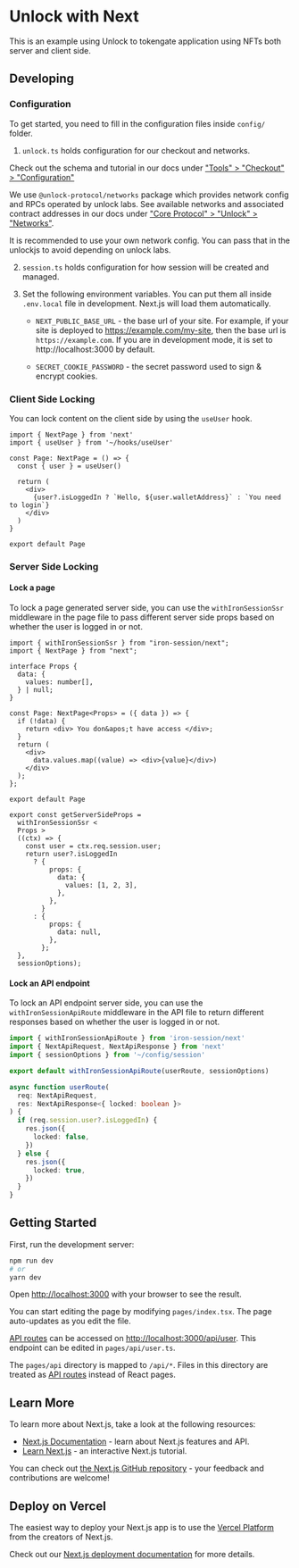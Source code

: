 # Unlock with Next

This is an example using Unlock to tokengate application using NFTs both server and client side.

## Developing

### Configuration

To get started, you need to fill in the configuration files inside `config/` folder.

1. `unlock.ts` holds configuration for our checkout and networks.

Check out the schema and tutorial in our docs under ["Tools" > "Checkout" > "Configuration"](https://docs.unlock-protocol.com/tools/checkout/configuration)

We use `@unlock-protocol/networks` package which provides network config and RPCs operated by unlock labs. See available networks and associated
contract addresses in our docs under ["Core Protocol" > "Unlock" > "Networks"](https://docs.unlock-protocol.com/unlock/developers/smart-contracts#production-networks).

It is recommended to use your own network config. You can pass that in the unlockjs to avoid depending on unlock labs. 

2. `session.ts` holds configuration for how session will be created and managed.

3. Set the following environment variables. You can put them all inside `.env.local` file in development. Next.js will load them automatically.

   - `NEXT_PUBLIC_BASE_URL` - the base url of your site. For example, if your site is deployed to https://example.com/my-site, then the base url is `https://example.com`. If you are in development mode, it is set to http://localhost:3000 by default.

   - `SECRET_COOKIE_PASSWORD` - the secret password used to sign & encrypt cookies.

### Client Side Locking

You can lock content on the client side by using the `useUser` hook.

```tsx
import { NextPage } from 'next'
import { useUser } from '~/hooks/useUser'

const Page: NextPage = () => {
  const { user } = useUser()

  return (
    <div>
      {user?.isLoggedIn ? `Hello, ${user.walletAddress}` : `You need to login`}
    </div>
  )
}

export default Page
```

### Server Side Locking

#### Lock a page

To lock a page generated server side, you can use the `withIronSessionSsr` middleware in the page file to pass different server side props based on whether the user is logged in or not.

```tsx
import { withIronSessionSsr } from "iron-session/next";
import { NextPage } from "next";

interface Props {
  data: {
    values: number[],
  } | null;
}

const Page: NextPage<Props> = ({ data }) => {
  if (!data) {
    return <div> You don&apos;t have access </div>;
  }
  return (
    <div>
      data.values.map((value) => <div>{value}</div>)
    </div>
  );
};

export default Page

export const getServerSideProps =
  withIronSessionSsr <
  Props >
  ((ctx) => {
    const user = ctx.req.session.user;
    return user?.isLoggedIn
      ? {
          props: {
            data: {
              values: [1, 2, 3],
            },
          },
        }
      : {
          props: {
            data: null,
          },
        };
  },
  sessionOptions);
```

#### Lock an API endpoint

To lock an API endpoint server side, you can use the `withIronSessionApiRoute` middleware in the API file to return different responses based on whether the user is logged in or not.

```typescript
import { withIronSessionApiRoute } from 'iron-session/next'
import { NextApiRequest, NextApiResponse } from 'next'
import { sessionOptions } from '~/config/session'

export default withIronSessionApiRoute(userRoute, sessionOptions)

async function userRoute(
  req: NextApiRequest,
  res: NextApiResponse<{ locked: boolean }>
) {
  if (req.session.user?.isLoggedIn) {
    res.json({
      locked: false,
    })
  } else {
    res.json({
      locked: true,
    })
  }
}
```

## Getting Started

First, run the development server:

```bash
npm run dev
# or
yarn dev
```

Open [http://localhost:3000](http://localhost:3000) with your browser to see the result.

You can start editing the page by modifying `pages/index.tsx`. The page auto-updates as you edit the file.

[API routes](https://nextjs.org/docs/api-routes/introduction) can be accessed on [http://localhost:3000/api/user](http://localhost:3000/api/user). This endpoint can be edited in `pages/api/user.ts`.

The `pages/api` directory is mapped to `/api/*`. Files in this directory are treated as [API routes](https://nextjs.org/docs/api-routes/introduction) instead of React pages.

## Learn More

To learn more about Next.js, take a look at the following resources:

- [Next.js Documentation](https://nextjs.org/docs) - learn about Next.js features and API.
- [Learn Next.js](https://nextjs.org/learn) - an interactive Next.js tutorial.

You can check out [the Next.js GitHub repository](https://github.com/vercel/next.js/) - your feedback and contributions are welcome!

## Deploy on Vercel

The easiest way to deploy your Next.js app is to use the [Vercel Platform](https://vercel.com/new?utm_medium=default-template&filter=next.js&utm_source=create-next-app&utm_campaign=create-next-app-readme) from the creators of Next.js.

Check out our [Next.js deployment documentation](https://nextjs.org/docs/deployment) for more details.
